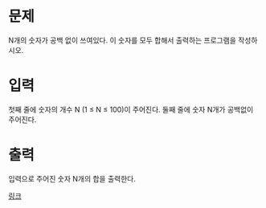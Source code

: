 # 문제
N개의 숫자가 공백 없이 쓰여있다. 이 숫자를 모두 합해서 출력하는 프로그램을 작성하시오.
# 입력
첫째 줄에 숫자의 개수 N (1 ≤ N ≤ 100)이 주어진다. 둘째 줄에 숫자 N개가 공백없이 주어진다.

# 출력
입력으로 주어진 숫자 N개의 합을 출력한다.

[링크](https://www.acmicpc.net/problem/11720)

